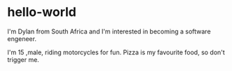 # hello-world

I'm Dylan from South Africa and I'm interested in becoming a software engeneer.

I'm 15 ,male, riding motorcycles for fun.
Pizza is my favourite food, so don't trigger me.
